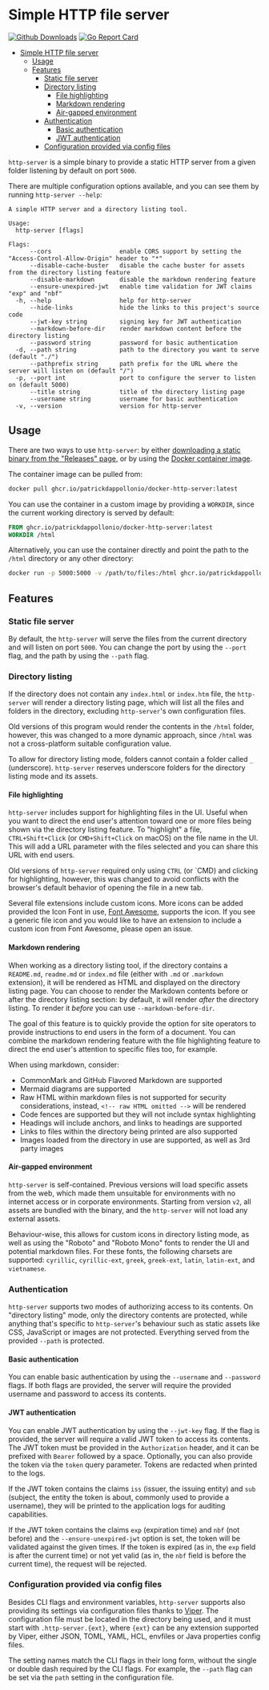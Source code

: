 # Simple HTTP file server

[![Github Downloads](https://img.shields.io/github/downloads/patrickdappollonio/http-server/total?color=orange&label=github%20downloads)](https://github.com/patrickdappollonio/http-server/releases)
[![Go Report Card](https://goreportcard.com/badge/github.com/patrickdappollonio/http-server)](https://goreportcard.com/report/github.com/patrickdappollonio/http-server)

- [Simple HTTP file server](#simple-http-file-server)
  - [Usage](#usage)
  - [Features](#features)
    - [Static file server](#static-file-server)
    - [Directory listing](#directory-listing)
      - [File highlighting](#file-highlighting)
      - [Markdown rendering](#markdown-rendering)
      - [Air-gapped environment](#air-gapped-environment)
    - [Authentication](#authentication)
      - [Basic authentication](#basic-authentication)
      - [JWT authentication](#jwt-authentication)
    - [Configuration provided via config files](#configuration-provided-via-config-files)

`http-server` is a simple binary to provide a static HTTP server from a given folder listening by default on port `5000`.

There are multiple configuration options available, and you can see them by running `http-server --help`:

```text
A simple HTTP server and a directory listing tool.

Usage:
  http-server [flags]

Flags:
      --cors                   enable CORS support by setting the "Access-Control-Allow-Origin" header to "*"
      --disable-cache-buster   disable the cache buster for assets from the directory listing feature
      --disable-markdown       disable the markdown rendering feature
      --ensure-unexpired-jwt   enable time validation for JWT claims "exp" and "nbf"
  -h, --help                   help for http-server
      --hide-links             hide the links to this project's source code
      --jwt-key string         signing key for JWT authentication
      --markdown-before-dir    render markdown content before the directory listing
      --password string        password for basic authentication
  -d, --path string            path to the directory you want to serve (default "./")
      --pathprefix string      path prefix for the URL where the server will listen on (default "/")
  -p, --port int               port to configure the server to listen on (default 5000)
      --title string           title of the directory listing page
      --username string        username for basic authentication
  -v, --version                version for http-server
```

## Usage

There are two ways to use `http-server`: by either [downloading a static binary from the "Releases" page](https://github.com/patrickdappollonio/http-server/releases), or by using the [Docker container image](https://github.com/users/patrickdappollonio/packages/container/package/docker-http-server).

The container image can be pulled from:

```bash
docker pull ghcr.io/patrickdappollonio/docker-http-server:latest
```

You can use the container in a custom image by providing a `WORKDIR`, since the current working directory is served by default:

```dockerfile
FROM ghcr.io/patrickdappollonio/docker-http-server:latest
WORKDIR /html
```

Alternatively, you can use the container directly and point the path to the `/html` directory or any other directory:

```bash
docker run -p 5000:5000 -v /path/to/files:/html ghcr.io/patrickdappollonio/docker-http-server:latest --path /html
```

## Features

### Static file server

By default, the `http-server` will serve the files from the current directory and will listen on port `5000`. You can change the port by using the `--port` flag, and the path by using the `--path` flag.

### Directory listing

If the directory does not contain any `index.html` or `index.htm` file, the `http-server` will render a directory listing page, which will list all the files and folders in the directory, excluding `http-server`'s own configuration files.

Old versions of this program would render the contents in the `/html` folder, however, this was changed to a more dynamic approach, since `/html` was not a cross-platform suitable configuration value.

To allow for directory listing mode, folders cannot contain a folder called `_` (underscore). `http-server` reserves underscore folders for the directory listing mode and its assets.

#### File highlighting

`http-server` includes support for highlighting files in the UI. Useful when you want to direct the end user's attention toward one or more files being shown via the directory listing feature. To "highlight" a file, `CTRL+Shift+Click` (or `CMD+Shift+Click` on macOS) on the file name in the UI. This will add a URL parameter with the files selected and you can share this URL with end users.

Old versions of `http-server` required only using `CTRL` (or `CMD) and clicking for highlighting, however, this was changed to avoid conflicts with the browser's default behavior of opening the file in a new tab.

Several file extensions include custom icons. More icons can be added provided the Icon Font in use, [Font Awesome](https://fontawesome.com/), supports the icon. If you see a generic file icon and you would like to have an extension to include a custom icon from Font Awesome, please open an issue.

#### Markdown rendering

When working as a directory listing tool, if the directory contains a `README.md`, `readme.md` or `index.md` file (either with `.md` or `.markdown` extension), it will be rendered as HTML and displayed on the directory listing page. You can choose to render the Markdown contents before or after the directory listing section: by default, it will render _after_ the directory listing. To render it _before_ you can use `--markdown-before-dir`.

The goal of this feature is to quickly provide the option for site operators to provide instructions to end users in the form of a document. You can combine the markdown rendering feature with the file highlighting feature to direct the end user's attention to specific files too, for example.

When using markdown, consider:

* CommonMark and GitHub Flavored Markdown are supported
* Mermaid diagrams are supported
* Raw HTML within markdown files is not supported for security considerations, instead, `<!-- raw HTML omitted -->` will be rendered
* Code fences are supported but they will not include syntax highlighting
* Headings will include anchors, and links to headings are supported
* Links to files within the directory being printed are also supported
* Images loaded from the directory in use are supported, as well as 3rd party images

#### Air-gapped environment

`http-server` is self-contained. Previous versions will load specific assets from the web, which made them unsuitable for environments with no internet access or in corporate environments. Starting from version `v2`, all assets are bundled with the binary, and the `http-server` will not load any external assets.

Behaviour-wise, this allows for custom icons in directory listing mode, as well as using the "Roboto" and "Roboto Mono" fonts to render the UI and potential markdown files. For these fonts, the following charsets are supported: `cyrillic`, `cyrillic-ext`, `greek`, `greek-ext`, `latin`, `latin-ext`, and `vietnamese`.

### Authentication

`http-server` supports two modes of authorizing access to its contents. On "directory listing" mode, only the directory contents are protected, while anything that's specific to `http-server`'s behaviour such as static assets like CSS, JavaScript or images are not protected. Everything served from the provided `--path` is protected.

#### Basic authentication

You can enable basic authentication by using the `--username` and `--password` flags. If both flags are provided, the server will require the provided username and password to access its contents.

#### JWT authentication

You can enable JWT authentication by using the `--jwt-key` flag. If the flag is provided, the server will require a valid JWT token to access its contents. The JWT token must be provided in the `Authorization` header, and it can be prefixed with `Bearer` followed by a space. Optionally, you can also provide the token via the `token` query parameter. Tokens are redacted when printed to the logs.

If the JWT token contains the claims `iss` (issuer, the issuing entity) and `sub` (subject, the entity the token is about, commonly used to provide a username), they will be printed to the application logs for auditing capabilities.

If the JWT token contains the claims `exp` (expiration time) and `nbf` (not before) and the `--ensure-unexpired-jwt` option is set, the token will be validated against the given times. If the token is expired (as in, the `exp` field is after the current time) or not yet valid (as in, the `nbf` field is before the current time), the request will be rejected.

### Configuration provided via config files

Besides CLI flags and environment variables, `http-server` supports also providing its settings via configuration files thanks to [Viper](https://github.com/spf13/viper). The configuration file must be located in the directory being used, and it must start with `.http-server.{ext}`, where `{ext}` can be any extension supported by Viper, either JSON, TOML, YAML, HCL, envfiles or Java properties config files.

The setting names match the CLI flags in their long form, without the single or double dash required by the CLI flags. For example, the `--path` flag can be set via the `path` setting in the configuration file.
